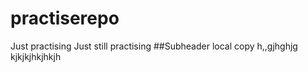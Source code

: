# practiserepo
Just practising
Just still practising
##Subheader
local copy
h,,gjhghjg
kjkjkjhkjhkjh